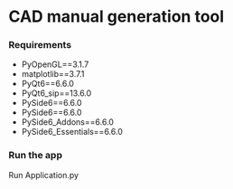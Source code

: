 # CAD manual generation tool
### Requirements
- PyOpenGL==3.1.7
- matplotlib==3.7.1  
- PyQt6==6.6.0  
- PyQt6_sip==13.6.0  
- PySide6==6.6.0  
- PySide6==6.6.0  
- PySide6_Addons==6.6.0  
- PySide6_Essentials==6.6.0

### Run the app

Run Application.py